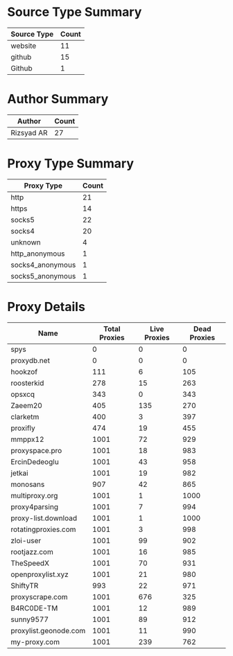 # Source Type Summary

| Source Type | Count |
|-------------|-------|
| website | 11 |
| github | 15 |
| Github | 1 |


# Author Summary

| Author | Count |
|--------|-------|
| Rizsyad AR | 27 |


# Proxy Type Summary

| Proxy Type | Count |
|------------|-------|
| http | 21 |
| https | 14 |
| socks5 | 22 |
| socks4 | 20 |
| unknown | 4 |
| http_anonymous | 1 |
| socks4_anonymous | 1 |
| socks5_anonymous | 1 |


# Proxy Details

| Name | Total Proxies | Live Proxies | Dead Proxies |
|------|---------------|--------------|---------------|
| spys | 0 | 0 | 0 |
| proxydb.net | 0 | 0 | 0 |
| hookzof | 111 | 6 | 105 |
| roosterkid | 278 | 15 | 263 |
| opsxcq | 343 | 0 | 343 |
| Zaeem20 | 405 | 135 | 270 |
| clarketm | 400 | 3 | 397 |
| proxifly | 474 | 19 | 455 |
| mmppx12 | 1001 | 72 | 929 |
| proxyspace.pro | 1001 | 18 | 983 |
| ErcinDedeoglu | 1001 | 43 | 958 |
| jetkai | 1001 | 19 | 982 |
| monosans | 907 | 42 | 865 |
| multiproxy.org | 1001 | 1 | 1000 |
| proxy4parsing | 1001 | 7 | 994 |
| proxy-list.download | 1001 | 1 | 1000 |
| rotatingproxies.com | 1001 | 3 | 998 |
| zloi-user | 1001 | 99 | 902 |
| rootjazz.com | 1001 | 16 | 985 |
| TheSpeedX | 1001 | 70 | 931 |
| openproxylist.xyz | 1001 | 21 | 980 |
| ShiftyTR | 993 | 22 | 971 |
| proxyscrape.com | 1001 | 676 | 325 |
| B4RC0DE-TM | 1001 | 12 | 989 |
| sunny9577 | 1001 | 89 | 912 |
| proxylist.geonode.com | 1001 | 11 | 990 |
| my-proxy.com | 1001 | 239 | 762 |
